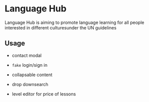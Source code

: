 # Language Hub

Language Hub is aiming to promote language learning for all people interested in different culturesunder the UN guidelines

## Usage
- contact modal

- ``fake`` login/sign in

- collapsable content

- drop downsearch

- level editor for price of lessons

          
